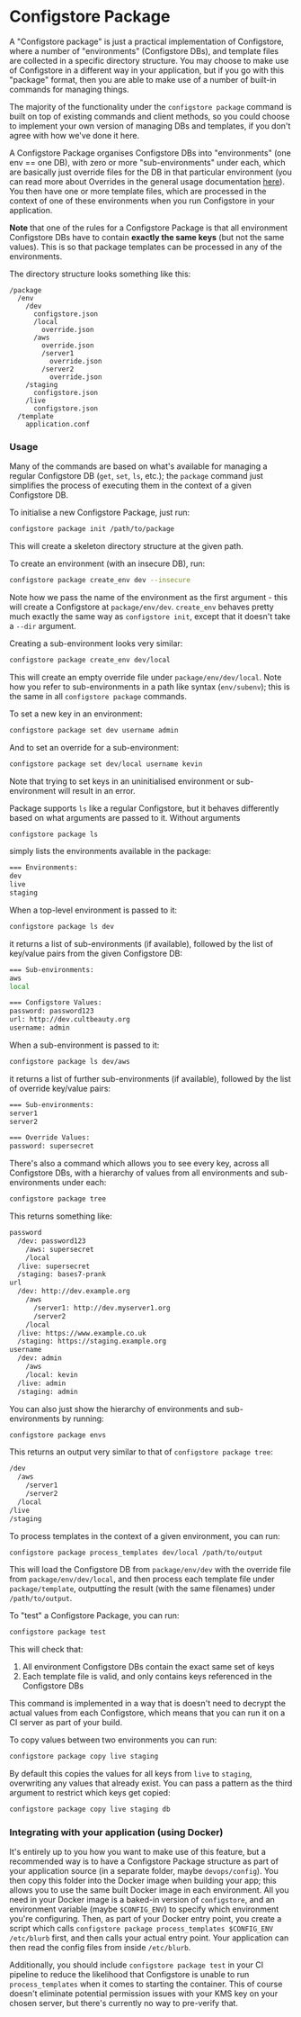 # Configstore Package

A "Configstore package" is just a practical implementation of Configstore, where a number of "environments" (Configstore DBs),
and template files are collected in a specific directory structure. You may choose to make use of Configstore in a different
way in your application, but if you go with this "package" format, then you are able to make use of a number of built-in
commands for managing things.

The majority of the functionality under the `configstore package` command is built on top of existing commands and client
methods, so you could choose to implement your own version of managing DBs and templates, if you don't agree with how
we've done it here.

A Configstore Package organises Configstore DBs into "environments" (one env == one DB), with zero or more "sub-environments" under
each, which are basically just override files for the DB in that particular environment (you can read more about Overrides in
the general usage documentation [here](USAGE.md#Overrides)). You then have one or more template files, which are processed
in the context of one of these environments when you run Configstore in your application.

**Note** that one of the rules for a Configstore Package is that all environment Configstore DBs have to contain **exactly
the same keys** (but not the same values). This is so that package templates can be processed in any of the environments. 

The directory structure looks something like this:
```
/package
  /env
    /dev
      configstore.json
      /local
        override.json
      /aws
        override.json
        /server1
          override.json
        /server2
          override.json
    /staging
      configstore.json
    /live
      configstore.json
  /template
    application.conf
``` 


### Usage

Many of the commands are based on what's available for managing a regular Configstore DB (`get`, `set`, `ls`, etc.); the
`package` command just simplifies the process of executing them in the context of a given Configstore DB.

To initialise a new Configstore Package, just run:
```bash
configstore package init /path/to/package
```
This will create a skeleton directory structure at the given path.

To create an environment (with an insecure DB), run:
```bash
configstore package create_env dev --insecure
```
Note how we pass the name of the environment as the first argument - this will create a Configstore at `package/env/dev`.
`create_env` behaves pretty much exactly the same way as `configstore init`, except that it doesn't take a `--dir` argument.

Creating a sub-environment looks very similar:
```bash
configstore package create_env dev/local
```
This will create an empty override file under `package/env/dev/local`.
Note how you refer to sub-environments in a path like syntax (`env/subenv`); this is the same in all `configstore package` commands.

To set a new key in an environment:
```bash
configstore package set dev username admin
```

And to set an override for a sub-environment:
```bash
configstore package set dev/local username kevin
```
Note that trying to set keys in an uninitialised environment or sub-environment will result in an error.

Package supports `ls` like a regular Configstore, but it behaves differently based on what arguments are passed to it.
Without arguments
```bash
configstore package ls
```
simply lists the environments available in the package:
```bash
=== Environments:
dev
live
staging
```

When a top-level environment is passed to it:
```bash
configstore package ls dev
```
it returns a list of sub-environments (if available), followed by the list of key/value pairs from the given Configstore DB:
```bash
=== Sub-environments:
aws
local

=== Configstore Values:
password: password123
url: http://dev.cultbeauty.org
username: admin
``` 

When a sub-environment is passed to it:
```bash
configstore package ls dev/aws
```
it returns a list of further sub-environments (if available), followed by the list of override key/value pairs:
```bash
=== Sub-environments:
server1
server2

=== Override Values:
password: supersecret
``` 

There's also a command which allows you to see every key, across all Configstore DBs, with a hierarchy of values from all
environments and sub-environments under each:
```bash
configstore package tree
```
This returns something like:
```bash
password
  /dev: password123
    /aws: supersecret
    /local
  /live: supersecret
  /staging: bases7-prank
url
  /dev: http://dev.example.org
    /aws
      /server1: http://dev.myserver1.org
      /server2
    /local
  /live: https://www.example.co.uk
  /staging: https://staging.example.org
username
  /dev: admin
    /aws
    /local: kevin
  /live: admin
  /staging: admin
```

You can also just show the hierarchy of environments and sub-environments by running:
```bash
configstore package envs
```
This returns an output very similar to that of `configstore package tree`:
```bash
/dev
  /aws
    /server1
    /server2
  /local
/live
/staging
```

To process templates in the context of a given environment, you can run:
```bash
configstore package process_templates dev/local /path/to/output
```
This will load the Configstore DB from `package/env/dev` with the override file from `package/env/dev/local`, and then process each
template file under `package/template`, outputting the result (with the same filenames) under `/path/to/output`.

To "test" a Configstore Package, you can run:
```bash
configstore package test
```
This will check that:
1. All environment Configstore DBs contain the exact same set of keys
2. Each template file is valid, and only contains keys referenced in the Configstore DBs

This command is implemented in a way that is doesn't need to decrypt the actual values from each Configstore, which means
that you can run it on a CI server as part of your build.

To copy values between two environments you can run:
```bash
configstore package copy live staging
```
By default this copies the values for all keys from `live` to `staging`, overwriting any values that already exist.
You can pass a pattern as the third argument to restrict which keys get copied:
```bash
configstore package copy live staging db
```


### Integrating with your application (using Docker)

It's entirely up to you how you want to make use of this feature, but a recommended way is to have a Configstore Package
structure as part of your application source (in a separate folder, maybe `devops/config`). You then copy this folder
into the Docker image when building your app; this allows you to use the same built Docker image in each environment.
All you need in your Docker image is a baked-in version of `configstore`, and an environment variable (maybe `$CONFIG_ENV`) to specify which
environment you're configuring. Then, as part of your Docker entry point, you create a script which calls
`configstore package process_templates $CONFIG_ENV /etc/blurb` first, and then calls your actual entry point. Your application
can then read the config files from inside `/etc/blurb`.

Additionally, you should include `configstore package test` in your CI pipeline to reduce the likelihood that Configstore
is unable to run `process_templates` when it comes to starting the container. This of course doesn't eliminate potential
permission issues with your KMS key on your chosen server, but there's currently no way to pre-verify that.
